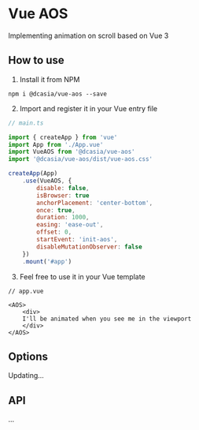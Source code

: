 # Vue AOS

Implementing animation on scroll based on Vue 3

## How to use

1. Install it from NPM
```Command line
npm i @dcasia/vue-aos --save
```

2. Import and register it in your Vue entry file
```js
// main.ts

import { createApp } from 'vue'
import App from './App.vue'
import VueAOS from '@dcasia/vue-aos'
import '@dcasia/vue-aos/dist/vue-aos.css'

createApp(App)
    .use(VueAOS, {
        disable: false,
		isBrowser: true
        anchorPlacement: 'center-bottom',
        once: true,
        duration: 1000,
        easing: 'ease-out',
        offset: 0,
        startEvent: 'init-aos',
        disableMutationObserver: false
    })
    .mount('#app')
```

3. Feel free to use it in your Vue template
```Vue
// app.vue

<AOS>
    <div>
    I'll be animated when you see me in the viewport
    </div>
</AOS>
```


## Options

Updating...

## API

...
